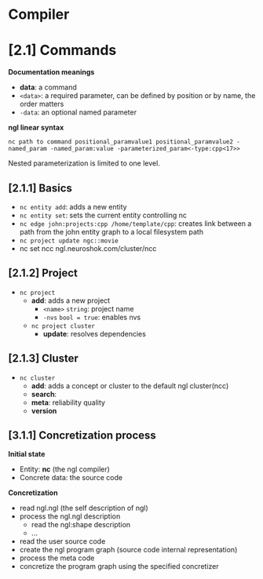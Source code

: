 # Compiler

# [2.1] Commands

**Documentation meanings**

- **data**: a command
- `<data>`: a required parameter, can be defined by position or by name, the order matters
- `-data`: an optional named parameter

**ngl linear syntax**

`nc path to command positional_paramvalue1 positional_paramvalue2 -named_param -named_param:value -parameterized_param<-type:cpp<17>> `

Nested parameterization is limited to one level.

## [2.1.1] Basics

- `nc entity add`: adds a new entity
- `nc entity set`: sets the current entity controlling nc
- `nc edge john:projects:cpp /home/template/cpp`: creates link between a path from the john entity graph to a local filesystem path
- `nc project update ngc::movie`
- nc set ncc ngl.neuroshok.com/cluster/ncc

## [2.1.2] Project

- `nc project `
    - **add**: adds a new project
        - `<name>` `string`: project name
        - `-nvs` `bool = true`: enables nvs
    - `nc project cluster `
        - **update**: resolves dependencies

## [2.1.3] Cluster

- `nc cluster `
    - **add**: adds a concept or cluster to the default ngl cluster(ncc)
    - **search**: 
    - **meta**: reliability quality 
    - **version**
    

## [3.1.1] Concretization process

**Initial state**
- Entity: **nc** (the ngl compiler)
- Concrete data: the source code

**Concretization**
- read ngl.ngl (the self description of ngl)
- process the ngl.ngl description
    -  read the ngl:shape description
    - ...
- read the user source code
- create the ngl program graph (source code internal representation)
- process the meta code
- concretize the program graph using the specified concretizer